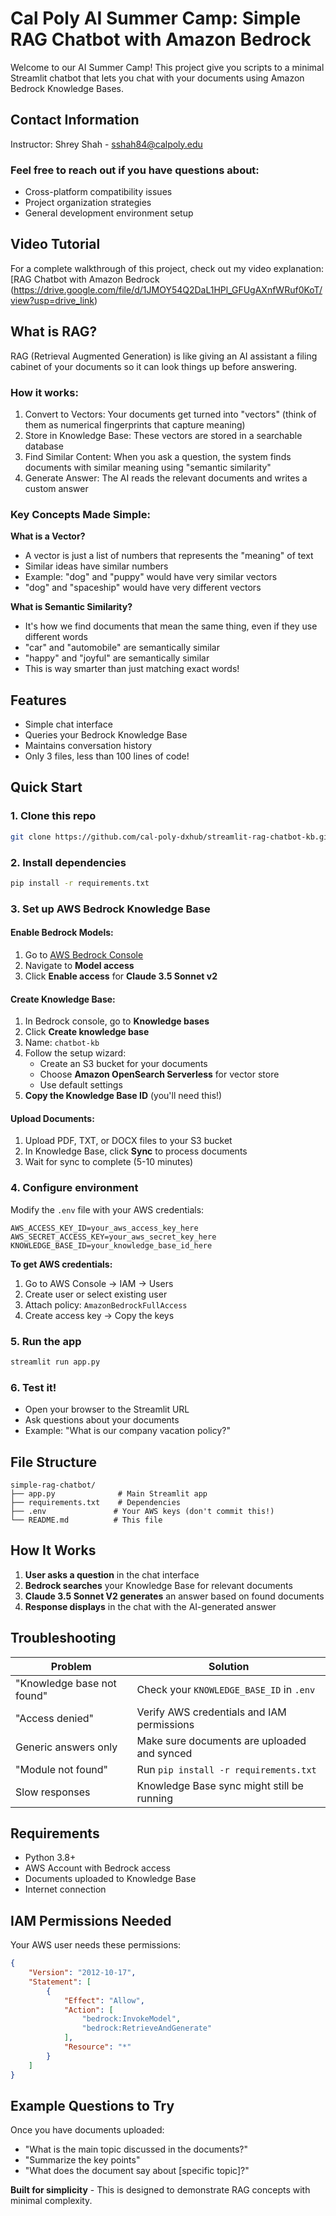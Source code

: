 # Cal Poly AI Summer Camp: Simple RAG Chatbot with Amazon Bedrock
Welcome to our AI Summer Camp! This project give you scripts to a minimal Streamlit chatbot that lets you chat with your documents using Amazon Bedrock Knowledge Bases.

## Contact Information
Instructor: Shrey Shah - sshah84@calpoly.edu

### Feel free to reach out if you have questions about:

- Cross-platform compatibility issues
- Project organization strategies
- General development environment setup

## Video Tutorial
For a complete walkthrough of this project, check out my video explanation: [RAG Chatbot with Amazon Bedrock (https://drive.google.com/file/d/1JMOY54Q2DaL1HPl_GFUgAXnfWRuf0KoT/view?usp=drive_link) 

## What is RAG?
RAG (Retrieval Augmented Generation) is like giving an AI assistant a filing cabinet of your documents so it can look things up before answering.

### How it works:
1. Convert to Vectors: Your documents get turned into "vectors" (think of them as numerical fingerprints that capture meaning)
2. Store in Knowledge Base: These vectors are stored in a searchable database
3. Find Similar Content: When you ask a question, the system finds documents with similar meaning using "semantic similarity"
4. Generate Answer: The AI reads the relevant documents and writes a custom answer

### Key Concepts Made Simple:

**What is a Vector?**
- A vector is just a list of numbers that represents the "meaning" of text
- Similar ideas have similar numbers
- Example: "dog" and "puppy" would have very similar vectors
- "dog" and "spaceship" would have very different vectors

**What is Semantic Similarity?**
- It's how we find documents that mean the same thing, even if they use different words
- "car" and "automobile" are semantically similar
- "happy" and "joyful" are semantically similar
- This is way smarter than just matching exact words!

## Features

- Simple chat interface
- Queries your Bedrock Knowledge Base
- Maintains conversation history
- Only 3 files, less than 100 lines of code!

## Quick Start

### 1. Clone this repo
```bash
git clone https://github.com/cal-poly-dxhub/streamlit-rag-chatbot-kb.git
```

### 2. Install dependencies
```bash
pip install -r requirements.txt
```

### 3. Set up AWS Bedrock Knowledge Base

#### Enable Bedrock Models:
1. Go to [AWS Bedrock Console](https://console.aws.amazon.com/bedrock/)
2. Navigate to **Model access**
3. Click **Enable access** for **Claude 3.5 Sonnet v2**

#### Create Knowledge Base:
1. In Bedrock console, go to **Knowledge bases**
2. Click **Create knowledge base**
3. Name: `chatbot-kb`
4. Follow the setup wizard:
   - Create an S3 bucket for your documents
   - Choose **Amazon OpenSearch Serverless** for vector store
   - Use default settings
5. **Copy the Knowledge Base ID** (you'll need this!)

#### Upload Documents:
1. Upload PDF, TXT, or DOCX files to your S3 bucket
2. In Knowledge Base, click **Sync** to process documents
3. Wait for sync to complete (5-10 minutes)

### 4. Configure environment
Modify the `.env` file with your AWS credentials:


```env
AWS_ACCESS_KEY_ID=your_aws_access_key_here
AWS_SECRET_ACCESS_KEY=your_aws_secret_key_here
KNOWLEDGE_BASE_ID=your_knowledge_base_id_here
```

**To get AWS credentials:**
1. Go to AWS Console → IAM → Users
2. Create user or select existing user
3. Attach policy: `AmazonBedrockFullAccess`
4. Create access key → Copy the keys

### 5. Run the app
```bash
streamlit run app.py
```

### 6. Test it!
- Open your browser to the Streamlit URL
- Ask questions about your documents
- Example: "What is our company vacation policy?"

## File Structure
```
simple-rag-chatbot/
├── app.py              # Main Streamlit app
├── requirements.txt    # Dependencies
├── .env               # Your AWS keys (don't commit this!)
└── README.md          # This file
```

## How It Works

1. **User asks a question** in the chat interface
2. **Bedrock searches** your Knowledge Base for relevant documents
3. **Claude 3.5 Sonnet V2 generates** an answer based on found documents
4. **Response displays** in the chat with the AI-generated answer

## Troubleshooting

| Problem | Solution |
|---------|----------|
| "Knowledge base not found" | Check your `KNOWLEDGE_BASE_ID` in `.env` |
| "Access denied" | Verify AWS credentials and IAM permissions |
| Generic answers only | Make sure documents are uploaded and synced |
| "Module not found" | Run `pip install -r requirements.txt` |
| Slow responses | Knowledge Base sync might still be running |

## Requirements

- Python 3.8+
- AWS Account with Bedrock access
- Documents uploaded to Knowledge Base
- Internet connection

## IAM Permissions Needed

Your AWS user needs these permissions:
```json
{
    "Version": "2012-10-17",
    "Statement": [
        {
            "Effect": "Allow",
            "Action": [
                "bedrock:InvokeModel",
                "bedrock:RetrieveAndGenerate"
            ],
            "Resource": "*"
        }
    ]
}
```

## Example Questions to Try

Once you have documents uploaded:
- "What is the main topic discussed in the documents?"
- "Summarize the key points"
- "What does the document say about [specific topic]?"

**Built for simplicity** - This is designed to demonstrate RAG concepts with minimal complexity.
